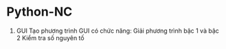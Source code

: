 # Python-NC
1. GUI
   Tạo phương trình GUI có chức năng:
     Giải phương trình bậc 1 và bậc 2
     Kiểm tra số nguyên tố
